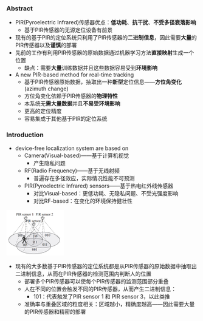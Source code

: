 ### Abstract

- PIR(Pyroelectric Infrared)传感器优点：**低功耗**、**抗干扰**、**不受多径衰落影响**
  - 基于PIR传感器的无源定位设备有前景 
- 现有的基于PIR的定位系统只利用了PIR传感器的**二进制信息**，因此需要**大量**的PIR传感器以及**谨慎**的部署
- 先前的工作有利用PIR传感器的原始数据通过机器学习方法**直接映射**生成一个位置
  - 缺点：需要**大量**训练数据并且这些数据容易受到**环境影响**
- A new PIR-based method for real-time tracking
  - 基于PIR传感器原始数据，抽取出一种**新型**定位信息——**方位角变化**(azimuth change)
  - 方位角变化依赖于PIR传感器的**物理特性**
  - 本系统无**需大量数据**并且**不易受环境影响**
  - 更高的定位精度
  - 容易集成于其他基于PIR的定位系统

### Introduction

- device-free localization system are based on
  - Camera(Visual-based)——基于计算机视觉
    - 产生隐私问题
  - RF(Radio Frequency)——基于无线射频
    - 普遍存在多径效应，实际情况性能不可预测
  - PIR(Pyroelectric Infrared) sensors——基于热电红外线传感器
    - 对比Visual-based：更低功耗、无隐私问题、不受光强度影响
    - 对比RF-based：在变化的环境保持健壮性

<div>
<img src = "A new PIR-based method for real-time tracking/1.jpg" width = 30%>
</div>

- 现有的大多数基于PIR传感器的定位系统都是从PIR传感器的原始数据中抽取出二进制信息，从而在PIR传感器的检测范围内判断人的位置
  - 部署多个PIR传感器可以使每个PIR传感器的监测范围部分重叠
  - 人在不同的位置会触发不同的PIR传感器，从而产生二进制信息：
    - 101：代表触发了PIR sensor 1 和 PIR sensor 3，以此类推
  - 准确率与重叠区域的粒度相关：区域越小，精确度越高——因此需要大量的PIR传感器和精密的部署